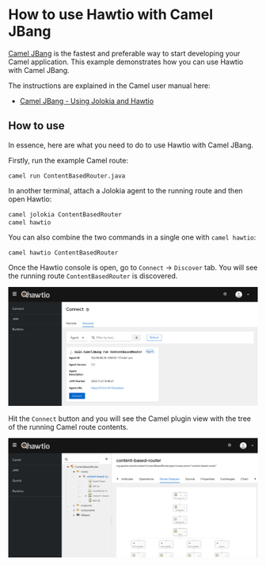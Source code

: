 # How to use Hawtio with Camel JBang

[Camel JBang](https://camel.apache.org/manual/camel-jbang.html) is the fastest and preferable way to start developing your Camel application. This example demonstrates how you can use Hawtio with Camel JBang.

The instructions are explained in the Camel user manual here:

- [Camel JBang - Using Jolokia and Hawtio](https://camel.apache.org/manual/camel-jbang.html#_using_jolokia_and_hawtio)

## How to use

In essence, here are what you need to do to use Hawtio with Camel JBang.

Firstly, run the example Camel route:

```console
camel run ContentBasedRouter.java
```

In another terminal, attach a Jolokia agent to the running route and then open Hawtio:

```console
camel jolokia ContentBasedRouter
camel hawtio
```

You can also combine the two commands in a single one with `camel hawtio`:

```console
camel hawtio ContentBasedRouter
```

Once the Hawtio console is open, go to `Connect` -> `Discover` tab. You will see the running route `ContentBasedRouter` is discovered.

![Connect - Discover](./img/connect-discover.png)

Hit the `Connect` button and you will see the Camel plugin view with the tree of the running Camel route contents.

![Camel route](./img/camel-route.png)
